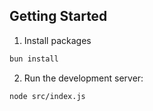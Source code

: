 ## Getting Started
1. Install packages
```bash
bun install
```
2. Run the development server:

```bash
node src/index.js
```
